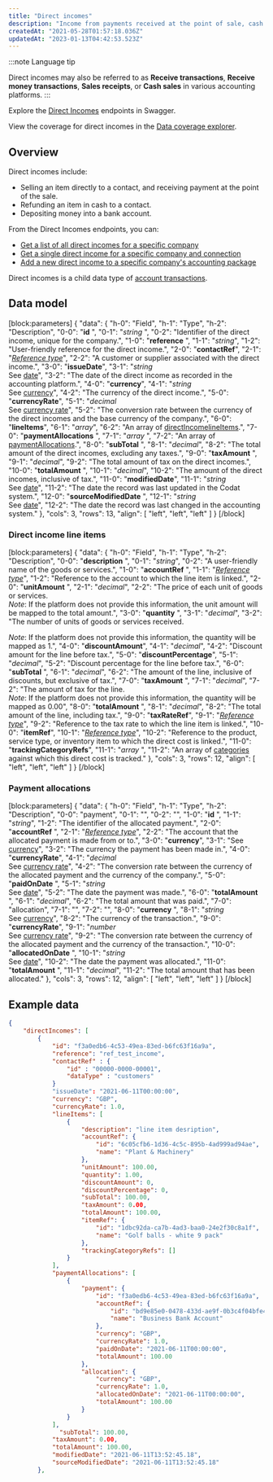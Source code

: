 ```yaml
---
title: "Direct incomes"
description: "Income from payments received at the point of sale, cash refunds or deposits into a bank account"
createdAt: "2021-05-28T01:57:18.036Z"
updatedAt: "2023-01-13T04:42:53.523Z"
---
```


:::note Language tip

Direct incomes may also be referred to as **Receive transactions**, **Receive money transactions**, **Sales receipts**, or **Cash sales** in various accounting platforms.
:::

Explore the <a className="external" href="https://api-uat.codat.io/swagger/index.html#/DirectIncomes" target="_blank">Direct Incomes</a> endpoints in Swagger.

View the coverage for direct incomes in the <a className="external" href="https://knowledge.codat.io/supported-features/accounting?view=tab-by-data-type&dataType=directIncomes" target="_blank">Data coverage explorer</a>.

## Overview

Direct incomes include:

- Selling an item directly to a contact, and receiving payment at the point of the sale.
- Refunding an item in cash to a contact.
- Depositing money into a bank account.

From the Direct Incomes endpoints, you can:

- [Get a list of all direct incomes for a specific company](https://api-uat.codat.io/swagger/index.html#/DirectIncomes/get_companies__companyId__connections__connectionId__data_directIncomes)
- [Get a single direct income for a specific company and connection](https://api-uat.codat.io/swagger/index.html#/DirectIncomes/get_companies__companyId__connections__connectionId__data_directIncomes__directIncomeId_)
- [Add a new direct income to a specific company's accounting package](https://api-uat.codat.io/swagger/index.html#/DirectIncomes/post_companies__companyId__connections__connectionId__push_directIncomes)

Direct incomes is a child data type of [account transactions](/datamodel-accounting-account-transactions).

## Data model

[block:parameters]
{
"data": {
"h-0": "Field",
"h-1": "Type",
"h-2": "Description",
"0-0": "**id** ",
"0-1": "_string_ ",
"0-2": "Identifier of the direct income, unique for the company.",
"1-0": "**reference** ",
"1-1": "_string_",
"1-2": "User-friendly reference for the direct income.",
"2-0": "**contactRef**",
"2-1": "[_Reference type_](/datamodel-accounting-referencetypes#section-contactref)",
"2-2": "A customer or supplier associated with the direct income.",
"3-0": "**issueDate**",
"3-1": "_string_  
See [date](/datamodel-shared-date)",
"3-2": "The date of the direct income as recorded in the accounting platform.",
"4-0": "**currency**",
"4-1": "_string_  
See [currency](/datamodel-shared-currency)",
"4-2": "The currency of the direct income.",
"5-0": "**currencyRate**",
"5-1": "_decimal_  
See [currency rate](/datamodel-shared-currencyrate)",
"5-2": "The conversion rate between the currency of the direct incomes and the base currency of the company.",
"6-0": "**lineItems**",
"6-1": "_array_",
"6-2": "An array of [directIncomelineItems](datamodel-direct-income#section-direct-income-line-items).",
"7-0": "**paymentAllocations** ",
"7-1": "_array_ ",
"7-2": "An array of [paymentAllocations](datamodel-direct-income#section-payment-allocations).",
"8-0": "**subTotal** ",
"8-1": "_decimal_",
"8-2": "The total amount of the direct incomes, excluding any taxes.",
"9-0": "**taxAmount** ",
"9-1": "_decimal_",
"9-2": "The total amount of tax on the direct incomes.",
"10-0": "**totalAmount** ",
"10-1": "_decimal_",
"10-2": "The amount of the direct incomes, inclusive of tax.",
"11-0": "**modifiedDate**",
"11-1": "_string_  
See [date](/datamodel-shared-date)",
"11-2": "The date the record was last updated in the Codat system.",
"12-0": "**sourceModifiedDate** ",
"12-1": "_string_  
See [date](/datamodel-shared-date)",
"12-2": "The date the record was last changed in the accounting system."
},
"cols": 3,
"rows": 13,
"align": [
"left",
"left",
"left"
]
}
[/block]

### Direct income line items

[block:parameters]
{
"data": {
"h-0": "Field",
"h-1": "Type",
"h-2": "Description",
"0-0": "**description** ",
"0-1": "_string_",
"0-2": "A user-friendly name of the goods or services.",
"1-0": "**accountRef** ",
"1-1": "[_Reference type_](/datamodel-accounting-referencetypes#section-accountreff)",
"1-2": "Reference to the account to which the line item is linked.",
"2-0": "**unitAmount** ",
"2-1": "_decimal_",
"2-2": "The price of each unit of goods or services.  
_Note_: If the platform does not provide this information, the unit amount will be mapped to the total amount.",
"3-0": "**quantity** ",
"3-1": "_decimal_",
"3-2": "The number of units of goods or services received.

_Note_: If the platform does not provide this information, the quantity will be mapped as 1.",
"4-0": "**discountAmount**",
"4-1": "_decimal_",
"4-2": "Discount amount for the line before tax.",
"5-0": "**discountPercentage**",
"5-1": "_decimal_",
"5-2": "Discount percentage for the line before tax.",
"6-0": "**subTotal** ",
"6-1": "_decimal_",
"6-2": "The amount of the line, inclusive of discounts, but exclusive of tax.",
"7-0": "**taxAmount** ",
"7-1": "_decimal_",
"7-2": "The amount of tax for the line.  
_Note_: If the platform does not provide this information, the quantity will be mapped as 0.00",
"8-0": "**totalAmount** ",
"8-1": "_decimal_",
"8-2": "The total amount of the line, including tax.",
"9-0": "**taxRateRef**",
"9-1": "[_Reference type_](/datamodel-accounting-referencetypes#section-taxrateref)",
"9-2": "Reference to the tax rate to which the line item is linked.",
"10-0": "**itemRef**",
"10-1": "[_Reference type_](/datamodel-accounting-referencetypes#section-itemref)",
"10-2": "Reference to the product, service type, or inventory item to which the direct cost is linked.",
"11-0": "**trackingCategoryRefs**",
"11-1": "_array_ ",
"11-2": "An array of [categories](/datamodel-accounting-referencetypes#section-trackingcategoryref) against which this direct cost is tracked."
},
"cols": 3,
"rows": 12,
"align": [
"left",
"left",
"left"
]
}
[/block]

### Payment allocations

[block:parameters]
{
"data": {
"h-0": "Field",
"h-1": "Type",
"h-2": "Description",
"0-0": "payment",
"0-1": "",
"0-2": "",
"1-0": "**id** ",
"1-1": "_string_",
"1-2": "The identifier of the allocated payment.",
"2-0": "**accountRef** ",
"2-1": "[_Reference type_](/datamodel-accounting-referencetypes#section-accountref)",
"2-2": "The account that the allocated payment is made from or to.",
"3-0": "**currency**",
"3-1": "See [currency](/datamodel-shared-currency)",
"3-2": "The currency the payment has been made in.",
"4-0": "**currencyRate**",
"4-1": "_decimal_  
See [currency rate](/datamodel-shared-currencyrate)",
"4-2": "The conversion rate between the currency of the allocated payment and the currency of the company.",
"5-0": "**paidOnDate** ",
"5-1": "_string_  
See [date](/datamodel-shared-date)",
"5-2": "The date the payment was made.",
"6-0": "**totalAmount** ",
"6-1": "_decimal_",
"6-2": "The total amount that was paid.",
"7-0": "allocation",
"7-1": "",
"7-2": "",
"8-0": "**currency** ",
"8-1": "_string_  
See [currency](/datamodel-shared-currency)",
"8-2": "The currency of the transaction.",
"9-0": "**currencyRate**",
"9-1": "_number_  
See [currency rate](/datamodel-shared-currencyrate)",
"9-2": "The conversion rate between the currency of the allocated payment and the currency of the transaction.",
"10-0": "**allocatedOnDate** ",
"10-1": "_string_  
See [date](/datamodel-shared-date)",
"10-2": "The date the payment was allocated.",
"11-0": "**totalAmount** ",
"11-1": "_decimal_",
"11-2": "The total amount that has been allocated."
},
"cols": 3,
"rows": 12,
"align": [
"left",
"left",
"left"
]
}
[/block]

## Example data

```json
{
    "directIncomes": [
        {
            "id": "f3a0edb6-4c53-49ea-83ed-b6fc63f16a9a",
            "reference": "ref_test_income",
            "contactRef" : {
                "id" : "00000-0000-00001",
                "dataType" : "customers"
            }
            "issueDate": "2021-06-11T00:00:00",
            "currency": "GBP",
            "currencyRate": 1.0,
            "lineItems": [
                {
                    "description": "line item desription",
                    "accountRef": {
                        "id": "6c05cfb6-1d36-4c5c-895b-4ad999ad94ae",
                        "name": "Plant & Machinery"
                    },
                    "unitAmount": 100.00,
                    "quantity": 1.00,
                    "discountAmount": 0,
                    "discountPercentage": 0,
                    "subTotal": 100.00,
                    "taxAmount": 0.00,
                    "totalAmount": 100.00,
                    "itemRef": {
                        "id": "1dbc92da-ca7b-4ad3-baa0-24e2f30c8a1f",
                        "name": "Golf balls - white 9 pack"
                    },
                    "trackingCategoryRefs": []
                }
            ],
            "paymentAllocations": [
                {
                    "payment": {
                        "id": "f3a0edb6-4c53-49ea-83ed-b6fc63f16a9a",
                        "accountRef": {
                            "id": "bd9e85e0-0478-433d-ae9f-0b3c4f04bfe4",
                            "name": "Business Bank Account"
                        },
                        "currency": "GBP",
                        "currencyRate": 1.0,
                        "paidOnDate": "2021-06-11T00:00:00",
                        "totalAmount": 100.00
                    },
                    "allocation": {
                        "currency": "GBP",
                        "currencyRate": 1.0,
                        "allocatedOnDate": "2021-06-11T00:00:00",
                        "totalAmount": 100.00
                    }
                }
            ],
              "subTotal": 100.00,
            "taxAmount": 0.00,
            "totalAmount": 100.00,
            "modifiedDate": "2021-06-11T13:52:45.18",
            "sourceModifiedDate": "2021-06-11T13:52:45.18"
        },
```
